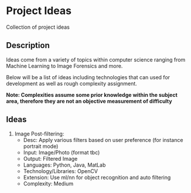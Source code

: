 # Project Ideas
Collection of project ideas

## Description
Ideas come from a variety of topics within computer science ranging from Machine Learning to Image Forensics and more.

Below will be a list of ideas including technologies that can used for development as well as rough complexity assignment.

**Note: Complexities assume some prior knowledge within the subject area, therefore they are not an objective measurement of difficulty**

## Ideas
1.  Image Post-filtering:
    -  Desc: Apply various filters based on user preference (for instance portrait mode)
    -  Input: Image/Photo (format tbc)
    -  Output: Filtered Image
    -  Languages: Python, Java, MatLab
    -  Technology/Libraries: OpenCV
    -  Extension: Use ml/nn for object recognition and auto filtering
    -  Complexity: Medium

